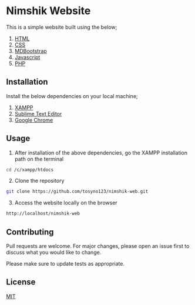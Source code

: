 # Nimshik Website

This is a simple website built using the below;
1. [HTML](https://www.w3schools.com/html/)
2. [CSS](https://www.w3schools.com/css/)
3. [MDBootstrap](https://mdbootstrap.com/)
4. [Javascript](https://www.w3schools.com/js/)
5. [PHP](https://www.w3schools.com/php/)

## Installation

Install the below dependencies on your local machine;
1. [XAMPP](https://www.apachefriends.org/)
2. [Sublime Text Editor](https://www.sublimetext.com/)
3. [Google Chrome](https://www.google.com/chrome/)

## Usage
1. After installation of the above dependencies, go the XAMPP installation path on the terminal
```bash
cd /c/xampp/htdocs
```
2. Clone the repository
```bash
git clone https://github.com/tosyno123/nimshik-web.git
```
3. Access the website locally on the browser
```bash
http://localhost/nimshik-web
```

## Contributing
Pull requests are welcome. For major changes, please open an issue first to discuss what you would like to change.

Please make sure to update tests as appropriate.

## License
[MIT](https://choosealicense.com/licenses/mit/)
